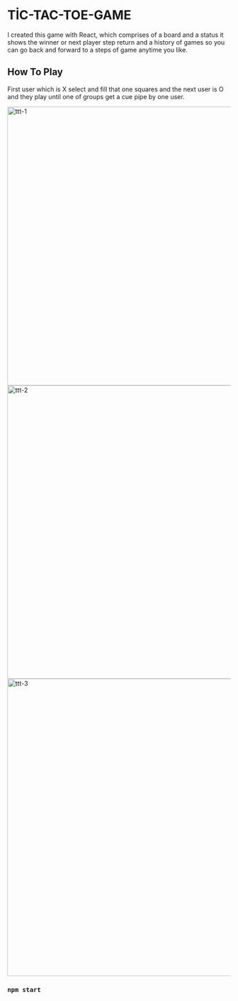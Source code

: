 # TİC-TAC-TOE-GAME
I created this game with React, which comprises of a board and a status it shows the winner or next player step return and a history of games so you can go back and forward to a steps of game anytime you like.

## How To Play
First user which is X select and fill that one squares and the next user is O and they play until one of groups get a cue pipe by one user.

<img width="630" alt="ttt-1" src="https://user-images.githubusercontent.com/83697951/156180369-ce1443b6-4bec-4c73-9c12-0f77e698decd.png">

<img width="663" alt="ttt-2" src="https://user-images.githubusercontent.com/83697951/156180441-42f2f97c-e1a1-4637-9624-bfa154c5b367.png">

<img width="672" alt="ttt-3" src="https://user-images.githubusercontent.com/83697951/156180502-7eec5704-b618-4f1c-a12a-832799e7aa74.png">






### `npm start`
